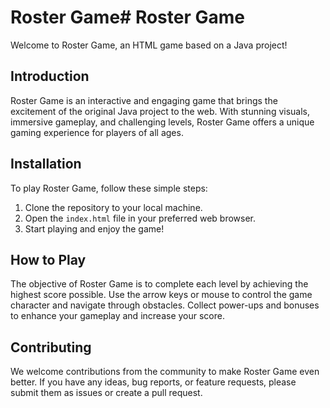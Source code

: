 # Roster Game# Roster Game

Welcome to Roster Game, an HTML game based on a Java project!

## Introduction

Roster Game is an interactive and engaging game that brings the excitement of the original Java project to the web. With stunning visuals, immersive gameplay, and challenging levels, Roster Game offers a unique gaming experience for players of all ages.

## Installation

To play Roster Game, follow these simple steps:

1. Clone the repository to your local machine.
2. Open the `index.html` file in your preferred web browser.
3. Start playing and enjoy the game!

## How to Play

The objective of Roster Game is to complete each level by achieving the highest score possible. Use the arrow keys or mouse to control the game character and navigate through obstacles. Collect power-ups and bonuses to enhance your gameplay and increase your score.

## Contributing

We welcome contributions from the community to make Roster Game even better. If you have any ideas, bug reports, or feature requests, please submit them as issues or create a pull request.
